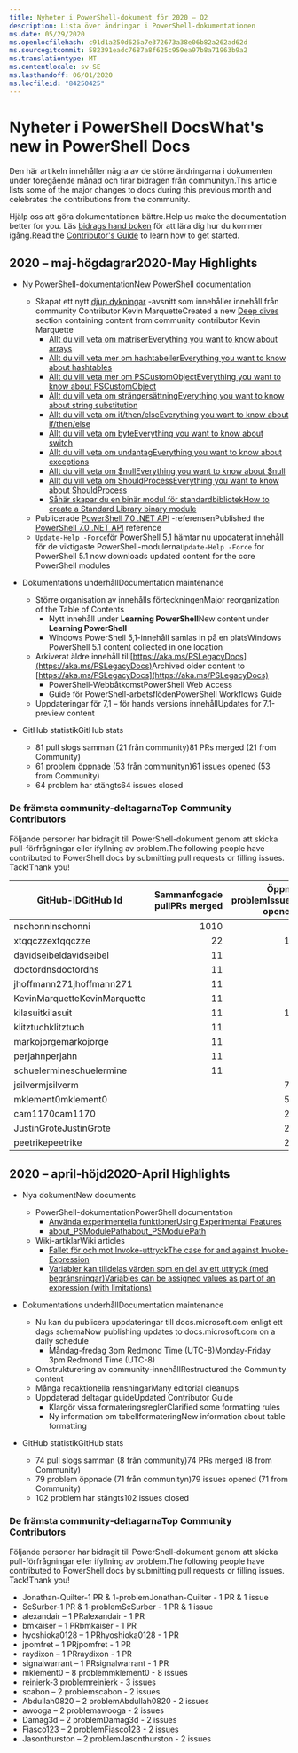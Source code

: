```yaml
---
title: Nyheter i PowerShell-dokument för 2020 – Q2
description: Lista över ändringar i PowerShell-dokumentationen
ms.date: 05/29/2020
ms.openlocfilehash: c91d1a250d626a7e372673a38e06b82a262ad62d
ms.sourcegitcommit: 582391eadc7687a8f625c959ea97b8a71963b9a2
ms.translationtype: MT
ms.contentlocale: sv-SE
ms.lasthandoff: 06/01/2020
ms.locfileid: "84250425"
---
```

# <a name="whats-new-in-powershell-docs"></a><span data-ttu-id="cc3b7-103">Nyheter i PowerShell Docs</span><span class="sxs-lookup"><span data-stu-id="cc3b7-103">What's new in PowerShell Docs</span></span>

<span data-ttu-id="cc3b7-104">Den här artikeln innehåller några av de större ändringarna i dokumenten under föregående månad och firar bidragen från communityn.</span><span class="sxs-lookup"><span data-stu-id="cc3b7-104">This article lists some of the major changes to docs during this previous month and celebrates the contributions from the community.</span></span>

<span data-ttu-id="cc3b7-105">Hjälp oss att göra dokumentationen bättre.</span><span class="sxs-lookup"><span data-stu-id="cc3b7-105">Help us make the documentation better for you.</span></span> <span data-ttu-id="cc3b7-106">Läs [bidrags hand boken][contrib] för att lära dig hur du kommer igång.</span><span class="sxs-lookup"><span data-stu-id="cc3b7-106">Read the [Contributor's Guide][contrib] to learn how to get started.</span></span>

## <a name="2020-may-highlights"></a><span data-ttu-id="cc3b7-107">2020 – maj-högdagrar</span><span class="sxs-lookup"><span data-stu-id="cc3b7-107">2020-May Highlights</span></span>

- <span data-ttu-id="cc3b7-108">Ny PowerShell-dokumentation</span><span class="sxs-lookup"><span data-stu-id="cc3b7-108">New PowerShell documentation</span></span>
  - <span data-ttu-id="cc3b7-109">Skapat ett nytt [djup dykningar](../learn/deep-dives/overview.md) -avsnitt som innehåller innehåll från community Contributor Kevin Marquette</span><span class="sxs-lookup"><span data-stu-id="cc3b7-109">Created a new [Deep dives](../learn/deep-dives/overview.md) section containing content from community contributor Kevin Marquette</span></span>
    - [<span data-ttu-id="cc3b7-110">Allt du vill veta om matriser</span><span class="sxs-lookup"><span data-stu-id="cc3b7-110">Everything you want to know about arrays</span></span>](../learn/deep-dives/everything-about-arrays.md)
    - [<span data-ttu-id="cc3b7-111">Allt du vill veta mer om hashtabeller</span><span class="sxs-lookup"><span data-stu-id="cc3b7-111">Everything you want to know about hashtables</span></span>](../learn/deep-dives/everything-about-hashtable.md)
    - [<span data-ttu-id="cc3b7-112">Allt du vill veta mer om PSCustomObject</span><span class="sxs-lookup"><span data-stu-id="cc3b7-112">Everything you want to know about PSCustomObject</span></span>](../learn/deep-dives/everything-about-pscustomobject.md)
    - [<span data-ttu-id="cc3b7-113">Allt du vill veta om strängersättning</span><span class="sxs-lookup"><span data-stu-id="cc3b7-113">Everything you want to know about string substitution</span></span>](../learn/deep-dives/everything-about-string-substitutions.md)
    - [<span data-ttu-id="cc3b7-114">Allt du vill veta om if/then/else</span><span class="sxs-lookup"><span data-stu-id="cc3b7-114">Everything you want to know about if/then/else</span></span>](../learn/deep-dives/everything-about-if.md)
    - [<span data-ttu-id="cc3b7-115">Allt du vill veta om byte</span><span class="sxs-lookup"><span data-stu-id="cc3b7-115">Everything you want to know about switch</span></span>](../learn/deep-dives/everything-about-switch.md)
    - [<span data-ttu-id="cc3b7-116">Allt du vill veta om undantag</span><span class="sxs-lookup"><span data-stu-id="cc3b7-116">Everything you want to know about exceptions</span></span>](../learn/deep-dives/everything-about-exceptions.md)
    - [<span data-ttu-id="cc3b7-117">Allt du vill veta om $null</span><span class="sxs-lookup"><span data-stu-id="cc3b7-117">Everything you want to know about $null</span></span>](../learn/deep-dives/everything-about-null.md)
    - [<span data-ttu-id="cc3b7-118">Allt du vill veta om ShouldProcess</span><span class="sxs-lookup"><span data-stu-id="cc3b7-118">Everything you want to know about ShouldProcess</span></span>](../learn/deep-dives/everything-about-shouldprocess.md)
    - [<span data-ttu-id="cc3b7-119">Såhär skapar du en binär modul för standardbibliotek</span><span class="sxs-lookup"><span data-stu-id="cc3b7-119">How to create a Standard Library binary module</span></span>](../dev-cross-plat/create-standard-library-binary-module.md)
  - <span data-ttu-id="cc3b7-120">Publicerade [PowerShell 7,0 .NET API](/dotnet/api/?view=powershellsdk-7.0.0) -referensen</span><span class="sxs-lookup"><span data-stu-id="cc3b7-120">Published the [PowerShell 7.0 .NET API](/dotnet/api/?view=powershellsdk-7.0.0) reference</span></span>
  - <span data-ttu-id="cc3b7-121">`Update-Help -Force`för PowerShell 5,1 hämtar nu uppdaterat innehåll för de viktigaste PowerShell-modulerna</span><span class="sxs-lookup"><span data-stu-id="cc3b7-121">`Update-Help -Force` for PowerShell 5.1 now downloads updated content for the core PowerShell modules</span></span>
- <span data-ttu-id="cc3b7-122">Dokumentations underhåll</span><span class="sxs-lookup"><span data-stu-id="cc3b7-122">Documentation maintenance</span></span>
  - <span data-ttu-id="cc3b7-123">Större organisation av innehålls förteckningen</span><span class="sxs-lookup"><span data-stu-id="cc3b7-123">Major reorganization of the Table of Contents</span></span>
    - <span data-ttu-id="cc3b7-124">Nytt innehåll under **Learning PowerShell**</span><span class="sxs-lookup"><span data-stu-id="cc3b7-124">New content under **Learning PowerShell**</span></span>
    - <span data-ttu-id="cc3b7-125">Windows PowerShell 5,1-innehåll samlas in på en plats</span><span class="sxs-lookup"><span data-stu-id="cc3b7-125">Windows PowerShell 5.1 content collected in one location</span></span>
  - <span data-ttu-id="cc3b7-126">Arkiverat äldre innehåll till[https://aka.ms/PSLegacyDocs](https://aka.ms/PSLegacyDocs)</span><span class="sxs-lookup"><span data-stu-id="cc3b7-126">Archived older content to [https://aka.ms/PSLegacyDocs](https://aka.ms/PSLegacyDocs)</span></span>
    - <span data-ttu-id="cc3b7-127">PowerShell-Webbåtkomst</span><span class="sxs-lookup"><span data-stu-id="cc3b7-127">PowerShell Web Access</span></span>
    - <span data-ttu-id="cc3b7-128">Guide för PowerShell-arbetsflöden</span><span class="sxs-lookup"><span data-stu-id="cc3b7-128">PowerShell Workflows Guide</span></span>
  - <span data-ttu-id="cc3b7-129">Uppdateringar för 7,1 – för hands versions innehåll</span><span class="sxs-lookup"><span data-stu-id="cc3b7-129">Updates for 7.1-preview content</span></span>

- <span data-ttu-id="cc3b7-130">GitHub statistik</span><span class="sxs-lookup"><span data-stu-id="cc3b7-130">GitHub stats</span></span>
  - <span data-ttu-id="cc3b7-131">81 pull slogs samman (21 från community)</span><span class="sxs-lookup"><span data-stu-id="cc3b7-131">81 PRs merged (21 from Community)</span></span>
  - <span data-ttu-id="cc3b7-132">61 problem öppnade (53 från communityn)</span><span class="sxs-lookup"><span data-stu-id="cc3b7-132">61 issues opened (53 from Community)</span></span>
  - <span data-ttu-id="cc3b7-133">64 problem har stängts</span><span class="sxs-lookup"><span data-stu-id="cc3b7-133">64 issues closed</span></span>

### <a name="top-community-contributors"></a><span data-ttu-id="cc3b7-134">De främsta community-deltagarna</span><span class="sxs-lookup"><span data-stu-id="cc3b7-134">Top Community Contributors</span></span>

<span data-ttu-id="cc3b7-135">Följande personer har bidragit till PowerShell-dokument genom att skicka pull-förfrågningar eller ifyllning av problem.</span><span class="sxs-lookup"><span data-stu-id="cc3b7-135">The following people have contributed to PowerShell docs by submitting pull requests or filling issues.</span></span> <span data-ttu-id="cc3b7-136">Tack!</span><span class="sxs-lookup"><span data-stu-id="cc3b7-136">Thank you!</span></span>

|   <span data-ttu-id="cc3b7-137">GitHub-ID</span><span class="sxs-lookup"><span data-stu-id="cc3b7-137">GitHub Id</span></span>    | <span data-ttu-id="cc3b7-138">Sammanfogade pull</span><span class="sxs-lookup"><span data-stu-id="cc3b7-138">PRs merged</span></span> | <span data-ttu-id="cc3b7-139">Öppna problem</span><span class="sxs-lookup"><span data-stu-id="cc3b7-139">Issues opened</span></span> |
| -------------- | ---------: | ------------: |
| <span data-ttu-id="cc3b7-140">nschonni</span><span class="sxs-lookup"><span data-stu-id="cc3b7-140">nschonni</span></span>       |         <span data-ttu-id="cc3b7-141">10</span><span class="sxs-lookup"><span data-stu-id="cc3b7-141">10</span></span> |               |
| <span data-ttu-id="cc3b7-142">xtqqczze</span><span class="sxs-lookup"><span data-stu-id="cc3b7-142">xtqqczze</span></span>       |          <span data-ttu-id="cc3b7-143">2</span><span class="sxs-lookup"><span data-stu-id="cc3b7-143">2</span></span> |             <span data-ttu-id="cc3b7-144">1</span><span class="sxs-lookup"><span data-stu-id="cc3b7-144">1</span></span> |
| <span data-ttu-id="cc3b7-145">davidseibel</span><span class="sxs-lookup"><span data-stu-id="cc3b7-145">davidseibel</span></span>    |          <span data-ttu-id="cc3b7-146">1</span><span class="sxs-lookup"><span data-stu-id="cc3b7-146">1</span></span> |               |
| <span data-ttu-id="cc3b7-147">doctordns</span><span class="sxs-lookup"><span data-stu-id="cc3b7-147">doctordns</span></span>      |          <span data-ttu-id="cc3b7-148">1</span><span class="sxs-lookup"><span data-stu-id="cc3b7-148">1</span></span> |               |
| <span data-ttu-id="cc3b7-149">jhoffmann271</span><span class="sxs-lookup"><span data-stu-id="cc3b7-149">jhoffmann271</span></span>   |          <span data-ttu-id="cc3b7-150">1</span><span class="sxs-lookup"><span data-stu-id="cc3b7-150">1</span></span> |               |
| <span data-ttu-id="cc3b7-151">KevinMarquette</span><span class="sxs-lookup"><span data-stu-id="cc3b7-151">KevinMarquette</span></span> |          <span data-ttu-id="cc3b7-152">1</span><span class="sxs-lookup"><span data-stu-id="cc3b7-152">1</span></span> |               |
| <span data-ttu-id="cc3b7-153">kilasuit</span><span class="sxs-lookup"><span data-stu-id="cc3b7-153">kilasuit</span></span>       |          <span data-ttu-id="cc3b7-154">1</span><span class="sxs-lookup"><span data-stu-id="cc3b7-154">1</span></span> |             <span data-ttu-id="cc3b7-155">1</span><span class="sxs-lookup"><span data-stu-id="cc3b7-155">1</span></span> |
| <span data-ttu-id="cc3b7-156">klitztuch</span><span class="sxs-lookup"><span data-stu-id="cc3b7-156">klitztuch</span></span>      |          <span data-ttu-id="cc3b7-157">1</span><span class="sxs-lookup"><span data-stu-id="cc3b7-157">1</span></span> |               |
| <span data-ttu-id="cc3b7-158">markojorge</span><span class="sxs-lookup"><span data-stu-id="cc3b7-158">markojorge</span></span>     |          <span data-ttu-id="cc3b7-159">1</span><span class="sxs-lookup"><span data-stu-id="cc3b7-159">1</span></span> |               |
| <span data-ttu-id="cc3b7-160">perjahn</span><span class="sxs-lookup"><span data-stu-id="cc3b7-160">perjahn</span></span>        |          <span data-ttu-id="cc3b7-161">1</span><span class="sxs-lookup"><span data-stu-id="cc3b7-161">1</span></span> |               |
| <span data-ttu-id="cc3b7-162">schuelermine</span><span class="sxs-lookup"><span data-stu-id="cc3b7-162">schuelermine</span></span>   |          <span data-ttu-id="cc3b7-163">1</span><span class="sxs-lookup"><span data-stu-id="cc3b7-163">1</span></span> |               |
| <span data-ttu-id="cc3b7-164">jsilverm</span><span class="sxs-lookup"><span data-stu-id="cc3b7-164">jsilverm</span></span>       |            |             <span data-ttu-id="cc3b7-165">7</span><span class="sxs-lookup"><span data-stu-id="cc3b7-165">7</span></span> |
| <span data-ttu-id="cc3b7-166">mklement0</span><span class="sxs-lookup"><span data-stu-id="cc3b7-166">mklement0</span></span>      |            |             <span data-ttu-id="cc3b7-167">5</span><span class="sxs-lookup"><span data-stu-id="cc3b7-167">5</span></span> |
| <span data-ttu-id="cc3b7-168">cam1170</span><span class="sxs-lookup"><span data-stu-id="cc3b7-168">cam1170</span></span>        |            |             <span data-ttu-id="cc3b7-169">2</span><span class="sxs-lookup"><span data-stu-id="cc3b7-169">2</span></span> |
| <span data-ttu-id="cc3b7-170">JustinGrote</span><span class="sxs-lookup"><span data-stu-id="cc3b7-170">JustinGrote</span></span>    |            |             <span data-ttu-id="cc3b7-171">2</span><span class="sxs-lookup"><span data-stu-id="cc3b7-171">2</span></span> |
| <span data-ttu-id="cc3b7-172">peetrike</span><span class="sxs-lookup"><span data-stu-id="cc3b7-172">peetrike</span></span>       |            |             <span data-ttu-id="cc3b7-173">2</span><span class="sxs-lookup"><span data-stu-id="cc3b7-173">2</span></span> |

## <a name="2020-april-highlights"></a><span data-ttu-id="cc3b7-174">2020 – april-höjd</span><span class="sxs-lookup"><span data-stu-id="cc3b7-174">2020-April Highlights</span></span>

- <span data-ttu-id="cc3b7-175">Nya dokument</span><span class="sxs-lookup"><span data-stu-id="cc3b7-175">New documents</span></span>
  - <span data-ttu-id="cc3b7-176">PowerShell-dokumentation</span><span class="sxs-lookup"><span data-stu-id="cc3b7-176">PowerShell documentation</span></span>
    - [<span data-ttu-id="cc3b7-177">Använda experimentella funktioner</span><span class="sxs-lookup"><span data-stu-id="cc3b7-177">Using Experimental Features</span></span>](/powershell/scripting/whats-new/experimental-features)
    - [<span data-ttu-id="cc3b7-178">about_PSModulePath</span><span class="sxs-lookup"><span data-stu-id="cc3b7-178">about_PSModulePath</span></span>](/powershell/module/microsoft.powershell.core/about/about_psmodulepath)
  - <span data-ttu-id="cc3b7-179">Wiki-artiklar</span><span class="sxs-lookup"><span data-stu-id="cc3b7-179">Wiki articles</span></span>
    - [<span data-ttu-id="cc3b7-180">Fallet för och mot Invoke-uttryck</span><span class="sxs-lookup"><span data-stu-id="cc3b7-180">The case for and against Invoke-Expression</span></span>](https://github.com/MicrosoftDocs/PowerShell-Docs/wiki/The-case-for-and-against-Invoke-Expression)
    - <span data-ttu-id="cc3b7-181">[Variabler kan tilldelas värden som en del av ett uttryck (med begränsningar)](https://github.com/MicrosoftDocs/PowerShell-Docs/wiki/Variables-can-be-assigned-values-as-part-of-an-expression-(with-limitations))</span><span class="sxs-lookup"><span data-stu-id="cc3b7-181">[Variables can be assigned values as part of an expression (with limitations)](https://github.com/MicrosoftDocs/PowerShell-Docs/wiki/Variables-can-be-assigned-values-as-part-of-an-expression-(with-limitations))</span></span>

- <span data-ttu-id="cc3b7-182">Dokumentations underhåll</span><span class="sxs-lookup"><span data-stu-id="cc3b7-182">Documentation maintenance</span></span>
  - <span data-ttu-id="cc3b7-183">Nu kan du publicera uppdateringar till docs.microsoft.com enligt ett dags schema</span><span class="sxs-lookup"><span data-stu-id="cc3b7-183">Now publishing updates to docs.microsoft.com on a daily schedule</span></span>
    - <span data-ttu-id="cc3b7-184">Måndag-fredag 3pm Redmond Time (UTC-8)</span><span class="sxs-lookup"><span data-stu-id="cc3b7-184">Monday-Friday 3pm Redmond Time (UTC-8)</span></span>
  - <span data-ttu-id="cc3b7-185">Omstrukturering av community-innehåll</span><span class="sxs-lookup"><span data-stu-id="cc3b7-185">Restructured the Community content</span></span>
  - <span data-ttu-id="cc3b7-186">Många redaktionella rensningar</span><span class="sxs-lookup"><span data-stu-id="cc3b7-186">Many editorial cleanups</span></span>
  - <span data-ttu-id="cc3b7-187">Uppdaterad deltagar guide</span><span class="sxs-lookup"><span data-stu-id="cc3b7-187">Updated Contributor Guide</span></span>
    - <span data-ttu-id="cc3b7-188">Klargör vissa formateringsregler</span><span class="sxs-lookup"><span data-stu-id="cc3b7-188">Clarified some formatting rules</span></span>
    - <span data-ttu-id="cc3b7-189">Ny information om tabellformatering</span><span class="sxs-lookup"><span data-stu-id="cc3b7-189">New information about table formatting</span></span>

- <span data-ttu-id="cc3b7-190">GitHub statistik</span><span class="sxs-lookup"><span data-stu-id="cc3b7-190">GitHub stats</span></span>
  - <span data-ttu-id="cc3b7-191">74 pull slogs samman (8 från community)</span><span class="sxs-lookup"><span data-stu-id="cc3b7-191">74 PRs merged (8 from Community)</span></span>
  - <span data-ttu-id="cc3b7-192">79 problem öppnade (71 från communityn)</span><span class="sxs-lookup"><span data-stu-id="cc3b7-192">79 issues opened (71 from Community)</span></span>
  - <span data-ttu-id="cc3b7-193">102 problem har stängts</span><span class="sxs-lookup"><span data-stu-id="cc3b7-193">102 issues closed</span></span>

### <a name="top-community-contributors"></a><span data-ttu-id="cc3b7-194">De främsta community-deltagarna</span><span class="sxs-lookup"><span data-stu-id="cc3b7-194">Top Community Contributors</span></span>

<span data-ttu-id="cc3b7-195">Följande personer har bidragit till PowerShell-dokument genom att skicka pull-förfrågningar eller ifyllning av problem.</span><span class="sxs-lookup"><span data-stu-id="cc3b7-195">The following people have contributed to PowerShell docs by submitting pull requests or filling issues.</span></span> <span data-ttu-id="cc3b7-196">Tack!</span><span class="sxs-lookup"><span data-stu-id="cc3b7-196">Thank you!</span></span>

- <span data-ttu-id="cc3b7-197">Jonathan-Quilter-1 PR & 1-problem</span><span class="sxs-lookup"><span data-stu-id="cc3b7-197">Jonathan-Quilter - 1 PR & 1 issue</span></span>
- <span data-ttu-id="cc3b7-198">ScSurber-1 PR & 1-problem</span><span class="sxs-lookup"><span data-stu-id="cc3b7-198">ScSurber - 1 PR & 1 issue</span></span>
- <span data-ttu-id="cc3b7-199">alexandair – 1 PR</span><span class="sxs-lookup"><span data-stu-id="cc3b7-199">alexandair - 1 PR</span></span>
- <span data-ttu-id="cc3b7-200">bmkaiser – 1 PR</span><span class="sxs-lookup"><span data-stu-id="cc3b7-200">bmkaiser - 1 PR</span></span>
- <span data-ttu-id="cc3b7-201">hyoshioka0128 – 1 PR</span><span class="sxs-lookup"><span data-stu-id="cc3b7-201">hyoshioka0128 - 1 PR</span></span>
- <span data-ttu-id="cc3b7-202">jpomfret – 1 PR</span><span class="sxs-lookup"><span data-stu-id="cc3b7-202">jpomfret - 1 PR</span></span>
- <span data-ttu-id="cc3b7-203">raydixon – 1 PR</span><span class="sxs-lookup"><span data-stu-id="cc3b7-203">raydixon - 1 PR</span></span>
- <span data-ttu-id="cc3b7-204">signalwarrant – 1 PR</span><span class="sxs-lookup"><span data-stu-id="cc3b7-204">signalwarrant - 1 PR</span></span>
- <span data-ttu-id="cc3b7-205">mklement0 – 8 problem</span><span class="sxs-lookup"><span data-stu-id="cc3b7-205">mklement0 - 8 issues</span></span>
- <span data-ttu-id="cc3b7-206">reinierk-3 problem</span><span class="sxs-lookup"><span data-stu-id="cc3b7-206">reinierk - 3 issues</span></span>
- <span data-ttu-id="cc3b7-207">scabon – 2 problem</span><span class="sxs-lookup"><span data-stu-id="cc3b7-207">scabon - 2 issues</span></span>
- <span data-ttu-id="cc3b7-208">Abdullah0820 – 2 problem</span><span class="sxs-lookup"><span data-stu-id="cc3b7-208">Abdullah0820 - 2 issues</span></span>
- <span data-ttu-id="cc3b7-209">awooga – 2 problem</span><span class="sxs-lookup"><span data-stu-id="cc3b7-209">awooga - 2 issues</span></span>
- <span data-ttu-id="cc3b7-210">Damag3d – 2 problem</span><span class="sxs-lookup"><span data-stu-id="cc3b7-210">Damag3d - 2 issues</span></span>
- <span data-ttu-id="cc3b7-211">Fiasco123 – 2 problem</span><span class="sxs-lookup"><span data-stu-id="cc3b7-211">Fiasco123 - 2 issues</span></span>
- <span data-ttu-id="cc3b7-212">Jasonthurston – 2 problem</span><span class="sxs-lookup"><span data-stu-id="cc3b7-212">Jasonthurston - 2 issues</span></span>

<!-- Link references -->
[contrib]: contributing/overview.md
